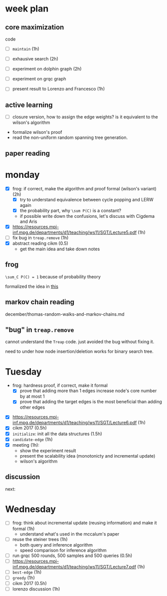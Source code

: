 # week plan

## core maximization

code

- [ ] `maintain` (1h)
- [ ] exhausive search (2h)
- [ ] experiment on dolphin graph (2h)
- [ ] experiment on grqc graph
- [ ] present result to Lorenzo and Francesco (1h)


## active learning

- [ ] closure version, how to assign the edge weights? is it equivalent to the wilson's algorithm
- formalize wilson's proof
- read the non-uniform random spanning tree generation. 

## paper reading

# monday

- [X] frog: if correct, make the algorithm and proof formal (wilson's variant) (2h)
  - [X] try to understand equivalence between cycle popping and LERW again
  - [X] the probability part, why `\sum P(C)` is a constant? 
  - if possible write down the confusions, let's discuss with Cigdema and Aris
- [X] https://resources.mpi-inf.mpg.de/departments/d1/teaching/ws11/SGT/Lecture5.pdf (1h)
- [ ] fix bug in `treap.remove` (1h)
- [X] abstract reading cikm (0.5) 
  - get the main idea and take down notes

## frog

`\sum_C P(C) = 1` because of probability theory

formalized the idea in [this](december/sampling-steiner-tree-using-cycle-popping.md)

## markov chain reading

december/thomas-random-walks-and-markov-chains.md

## "bug" in `treap.remove`

cannot understand the `Treap` code. just avoided the bug without fixing it. 

need to under how node insertion/deletion works for binary search tree.

# Tuesday

- frog: hardness proof, if correct, make it formal
  - [X] prove that adding more than 1 edges increase node's core number by at most 1 
  - [X] prove that adding the target edges is the most beneficial than adding other edges
- [X] https://resources.mpi-inf.mpg.de/departments/d1/teaching/ws11/SGT/Lecture6.pdf (1h)
- [X] cikm 2017 (0.5h)
- [X] `initialize`: init all the data structures (1.5h)
- [X] `candidate-edge` (1h)
- [X] meeting (1h):
  - show the experiment result
  - present the scalability idea (monotonicty and incremental update)
  - wilson's algorithm

## discussion

next:



# Wednesday

- [ ] frog: think about incremental update (reusing information) and make it formal (1h) 
  - understand what's used in the mccalum's paper
- [ ] reuse the steiner trees (1h)
  - both query and inference algorithm
  - speed comparison for inference algorithm
- [ ] run grqc 500 rounds, 500 samples and 500 queries (0.5h)
- [ ] https://resources.mpi-inf.mpg.de/departments/d1/teaching/ws11/SGT/Lecture7.pdf (1h)
- [ ] `best-edge` (1h)
- [ ] `greedy` (1h)
- [ ] cikm 2017 (0.5h)
- [ ] lorenzo discussion (1h)